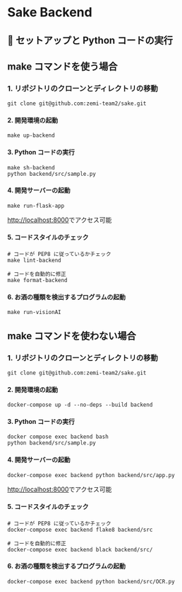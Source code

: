 # Sake Backend

## 🏃 セットアップと Python コードの実行

## make コマンドを使う場合

### 1. リポジトリのクローンとディレクトリの移動
```shell
git clone git@github.com:zemi-team2/sake.git
```
#### 2. 開発環境の起動
```shell
make up-backend
```

#### 3. Python コードの実行
```shell
make sh-backend
python backend/src/sample.py
```

#### 4. 開発サーバーの起動
````shell
make run-flask-app
````
[http://localhost:8000](http://localhost:8000)でアクセス可能


#### 5. コードスタイルのチェック

```shell
# コードが PEP8 に従っているかチェック
make lint-backend

# コードを自動的に修正
make format-backend
```

#### 6. お酒の種類を検出するプログラムの起動
````shell
make run-visionAI
````

## make コマンドを使わない場合

### 1. リポジトリのクローンとディレクトリの移動
```shell
git clone git@github.com:zemi-team2/sake.git
```

#### 2. 開発環境の起動
```shell
docker-compose up -d --no-deps --build backend
```

#### 3. Python コードの実行
```shell
docker compose exec backend bash
python backend/src/sample.py
```

#### 4. 開発サーバーの起動
````shell
docker-compose exec backend python backend/src/app.py
````
[http://localhost:8000](http://localhost:8000)でアクセス可能

#### 5. コードスタイルのチェック
````shell
# コードが PEP8 に従っているかチェック
docker-compose exec backend flake8 backend/src

# コードを自動的に修正
docker-compose exec backend black backend/src/
````  

#### 6. お酒の種類を検出するプログラムの起動
````shell
docker-compose exec backend python backend/src/OCR.py
````
